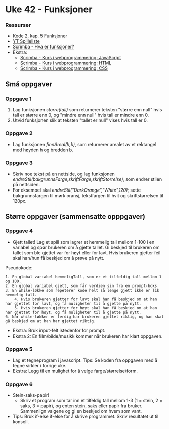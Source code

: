 # Uke 42 - Funksjoner

### Ressurser

- Kode 2, kap. 5 Funksjoner
- [YT Spilleliste](https://www.youtube.com/watch?v=pbziQosyvQ0&list=PLJC9cL8YfNXqEIeA_PAvdpF5tIjPnX_3E)
- [Scrimba - Hva er funksjoner?](https://scrimba.com/p/pnnQQfk/cVGawSp)
- Ekstra:
    - [Scrimba - Kurs i webprogrammering: JavaScript](https://scrimba.com/playlist/pnnQQfk)
    - [Scrimba - Kurs i webprogrammering: HTML](https://scrimba.com/playlist/pa3ezuy)
    - [Scrimba - Kurs i webprogrammering: CSS](https://scrimba.com/playlist/pGQrYTk)

## Små oppgaver

### Oppgave 1
1. Lag funksjonen *storre(tall)* som returnerer teksten "større enn null" hvis tall er større enn 0, og "mindre enn null" hvis tall er mindre enn 0.
2. Utvid funksjonen slik at teksten "tallet er null" vises hvis tall er 0.

### Oppgave 2
- Lag funksjonen *finnAreal(h,b)*, som returnerer arealet av et rektangel med høyden h og bredden b.

### Oppgave 3
- Skriv noe tekst på en nettside, og lag funksjonen *endreStil(bakgrunnsFarge,skriftFarge,skriftStorrelse)*, som endrer stilen på nettsiden.  
- For eksempel skal *endreStil("DarkOrange","White",120);* sette bakgrunnsfargen til mørk oransj, tekstfargen til hvit og skriftstørrelsen til 120px.

## Større oppgaver (sammensatte opppgaver)

### Oppgave 4
- Gjett tallet! Lag et spill som lagrer et hemmelig tall mellom 1-100 i en variabel og spør brukeren om å gjette tallet. Gi beskjed til brukeren om tallet som ble gjettet var for høyt eller for lavt. Hvis brukeren gjetter feil skal han/hun få beskjed om å prøve på nytt.

Pseudokode:
````
1. En global variabel hemmeligTall, som er et tilfeldig tall mellom 1 og 100.
2. En global variabel gjett, som får verdien sin fra en prompt-boks
3. En while-løkke som repeterer kode helt så lenge gjett ikke er lik hemmelig tall.
    4. Hvis brukeren gjetter for lavt skal han få beskjed om at han har gjettet for lavt, og få muligheten til å gjette på nytt.
    5. Hvis brukeren gjetter for høyt skal han få beskjed om at han har gjettet for høyt, og få muligheten til å gjette på nytt.
6. Når while-løkken er ferdig har brukeren gjettet riktig, og han skal gå beskjed om at han har gjettet riktig.
```` 
- Ekstra: Bruk input-felt istedenfor for prompt.
- Ekstra 2: En film/bilde/musikk kommer når brukeren har klart oppgaven.

### Oppgave 5
- Lag et tegneprogram i javascript. Tips: Se koden fra oppgaven med å tegne sirkler i forrige uke.
- Ekstra: Legg til en mulighet for å velge farge/størrelse/form.

### Oppgave 6
- Stein-saks-papir!  
  - Skriv et program som tar inn et tilfeldig tall mellom 1-3 (1 = stein, 2 = saks, 3 = papir), og enten stein, saks eller papir fra bruker. Sammenlign valgene og gi en beskjed om hvem som vant.
- Tips: Bruk if-else if-else for å skrive programmet. Skriv resultatet ut til konsoll.